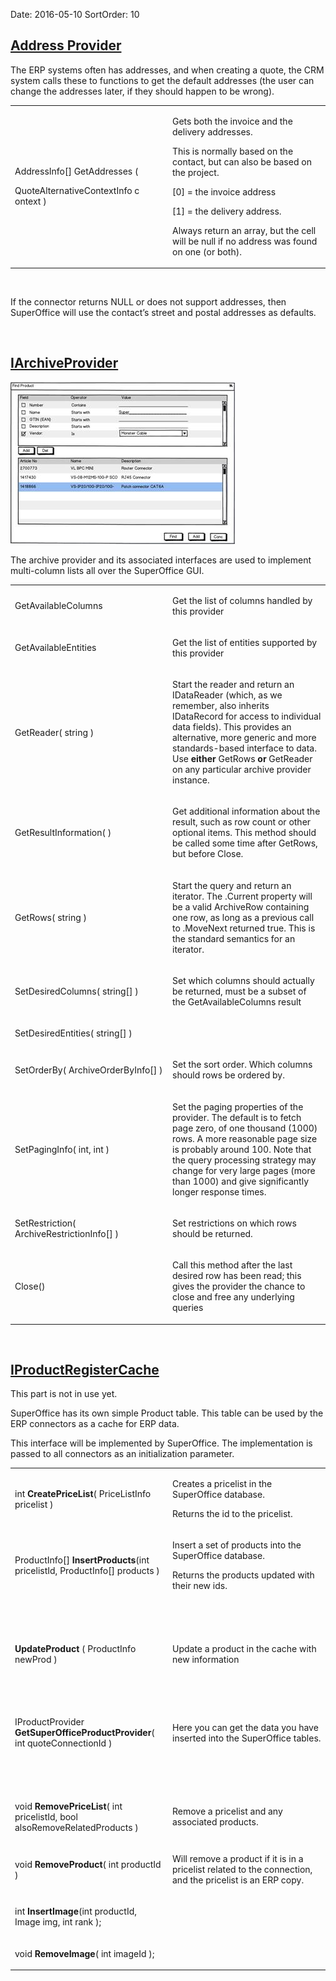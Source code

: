Date: 2016-05-10
SortOrder: 10

[Address Provider]()
----------------------------------------------

The ERP systems often has addresses, and when creating a quote, the CRM system calls these to functions to get the default addresses (the user can change the addresses later, if they should happen to be wrong).

<table>
<colgroup>
<col width="50%" />
<col width="50%" />
</colgroup>
<tbody>
<tr class="odd">
<td><p>AddressInfo[] GetAddresses (</p>
<p>QuoteAlternativeContextInfo c ontext )</p></td>
<td><p>Gets both the invoice and the delivery addresses.</p>
<p>This is normally based on the contact, but can also be based on the project.</p>
<p>[0] = the invoice address</p>
<p>[1] = the delivery address.</p>
<p>Always return an array, but the cell will be null if no address was found on one (or both).</p></td>
</tr>
</tbody>
</table>

 

If the connector returns NULL or does not support addresses, then SuperOffice will use the contact’s street and postal addresses as defaults.

 

[IArchiveProvider]()
----------------------------------------------

<img src="Quote%20Connector%20interface_files/image024.jpg" width="359" height="259" />

The archive provider and its associated interfaces are used to implement multi-column lists all over the SuperOffice GUI.

<table>
<colgroup>
<col width="50%" />
<col width="50%" />
</colgroup>
<tbody>
<tr class="odd">
<td><p>GetAvailableColumns</p></td>
<td><p>Get the list of columns handled by this provider</p></td>
</tr>
<tr class="even">
<td><p>GetAvailableEntities</p></td>
<td><p>Get the list of entities supported by this provider</p></td>
</tr>
<tr class="odd">
<td><p>GetReader( string )</p></td>
<td><p>Start the reader and return an IDataReader (which, as we remember, also inherits IDataRecord for access to individual data fields). This provides an alternative, more generic and more standards-based interface to data. Use <strong>either</strong> GetRows <strong>or</strong> GetReader on any particular archive provider instance.</p></td>
</tr>
<tr class="even">
<td><p>GetResultInformation( )</p></td>
<td><p>Get additional information about the result, such as row count or other optional items. This method should be called some time after GetRows, but before Close.</p></td>
</tr>
<tr class="odd">
<td><p>GetRows( string )</p></td>
<td><p>Start the query and return an iterator. The .Current property will be a valid ArchiveRow containing one row, as long as a previous call to .MoveNext returned true. This is the standard semantics for an iterator.</p></td>
</tr>
<tr class="even">
<td><p>SetDesiredColumns( string[] )</p></td>
<td><p>Set which columns should actually be returned, must be a subset of the GetAvailableColumns result</p></td>
</tr>
<tr class="odd">
<td><p>SetDesiredEntities( string[] )</p></td>
<td><p> </p></td>
</tr>
<tr class="even">
<td><p>SetOrderBy( ArchiveOrderByInfo[] )</p></td>
<td><p>Set the sort order. Which columns should rows be ordered by.</p></td>
</tr>
<tr class="odd">
<td><p>SetPagingInfo( int, int )</p></td>
<td><p>Set the paging properties of the provider. The default is to fetch page zero, of one thousand (1000) rows. A more reasonable page size is probably around 100. Note that the query processing strategy may change for very large pages (more than 1000) and give significantly longer response times.</p></td>
</tr>
<tr class="even">
<td><p>SetRestriction( ArchiveRestrictionInfo[] )</p></td>
<td><p>Set restrictions on which rows should be returned.</p></td>
</tr>
<tr class="odd">
<td><p>Close()</p></td>
<td><p>Call this method after the last desired row has been read; this gives the provider the chance to close and free any underlying queries</p></td>
</tr>
</tbody>
</table>

 

[IProductRegisterCache]()
---------------------------------------------------

This part is not in use yet.

SuperOffice has its own simple Product table. This table can be used by the ERP connectors as a cache for ERP data.

This interface will be implemented by SuperOffice. The implementation is passed to all connectors as an initialization parameter.

<table>
<colgroup>
<col width="50%" />
<col width="50%" />
</colgroup>
<tbody>
<tr class="odd">
<td><p>int <strong>CreatePriceList</strong>( PriceListInfo pricelist )</p></td>
<td><p>Creates a pricelist in the SuperOffice database.</p>
<p>Returns the id to the pricelist.</p></td>
</tr>
<tr class="even">
<td><p>ProductInfo[] <strong>InsertProducts</strong>(int pricelistId, ProductInfo[] products )</p></td>
<td><p>Insert a set of products into the SuperOffice database.</p>
<p>Returns the products updated with their new ids.</p></td>
</tr>
<tr class="odd">
<td><p> </p></td>
<td><p> </p></td>
</tr>
<tr class="even">
<td><p><strong>UpdateProduct</strong> ( ProductInfo newProd )</p></td>
<td><p>Update a product in the cache with new information</p></td>
</tr>
<tr class="odd">
<td><p> </p></td>
<td><p> </p></td>
</tr>
<tr class="even">
<td><p>IProductProvider <strong>GetSuperOfficeProductProvider</strong>( int quoteConnectionId )</p></td>
<td><p>Here you can get the data you have inserted into the SuperOffice tables.</p></td>
</tr>
<tr class="odd">
<td><p> </p></td>
<td><p> </p></td>
</tr>
<tr class="even">
<td><p>void <strong>RemovePriceList</strong>( int pricelistId, bool alsoRemoveRelatedProducts )</p></td>
<td><p>Remove a pricelist and any associated products.</p></td>
</tr>
<tr class="odd">
<td><p>void <strong>RemoveProduct</strong>( int productId )</p></td>
<td><p>Will remove a product if it is in a pricelist related to the connection, and the pricelist is an ERP copy.</p></td>
</tr>
<tr class="even">
<td><p>int <strong>InsertImage</strong>(int productId, Image img, int rank );</p></td>
<td><p> </p></td>
</tr>
<tr class="odd">
<td><p>void <strong>RemoveImage</strong>( int imageId );</p></td>
<td><p> </p></td>
</tr>
</tbody>
</table>

 

 
===========================



  
